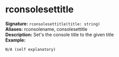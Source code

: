 # rconsolesettitle
**Signature:** `rconsolesettitle(title: string)` <br>
**Aliases:** rconsolename, consolesettitle <br>
**Description:** Set's the console title to the given title <br>
**Example:**
```
N/A (self explanatory)
```
